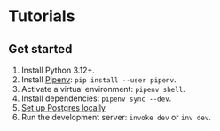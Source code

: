 # Tutorials

## Get started

1. Install Python 3.12+.
2. Install [Pipenv](https://pipenv.pypa.io/en/latest/index.html): `pip install --user pipenv`.
3. Activate a virtual environment: `pipenv shell`.
4. Install dependencies: `pipenv sync --dev`.
5. [Set up Postgres locally](./howto.md#set-up-postgres-locally)
6. Run the development server: `invoke dev` or `inv dev`.